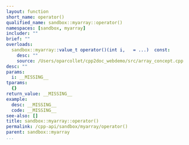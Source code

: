 ```yaml
---
layout: function
short_name: operator()
qualified_name: sandbox::myarray::operator()
namespaces: [sandbox, myarray]
includer: ""
brief: ""
overloads:
  sandbox::myarray::value_t operator()(int i,   = ...)  const:
    desc: ""
    source: /Users/oparcollet/cpp2doc_webdemo/src/array_concept.cpp
desc: ""
params:
  i: __MISSING__
tparams:
  {}
return_value: __MISSING__
example:
  desc: __MISSING__
  code: __MISSING__
see-also: []
title: sandbox::myarray::operator()
permalink: /cpp-api/sandbox/myarray/operator()
parent: sandbox::myarray
...
```



